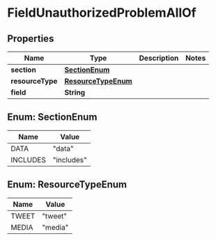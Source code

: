 

# FieldUnauthorizedProblemAllOf


## Properties

Name | Type | Description | Notes
------------ | ------------- | ------------- | -------------
**section** | [**SectionEnum**](#SectionEnum) |  | 
**resourceType** | [**ResourceTypeEnum**](#ResourceTypeEnum) |  | 
**field** | **String** |  | 



## Enum: SectionEnum

Name | Value
---- | -----
DATA | &quot;data&quot;
INCLUDES | &quot;includes&quot;



## Enum: ResourceTypeEnum

Name | Value
---- | -----
TWEET | &quot;tweet&quot;
MEDIA | &quot;media&quot;



